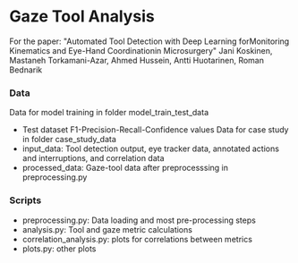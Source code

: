 # Gaze Tool Analysis
For the paper: "Automated Tool Detection with Deep Learning forMonitoring Kinematics and Eye-Hand Coordinationin Microsurgery"
Jani Koskinen, Mastaneh Torkamani-Azar, Ahmed Hussein, Antti Huotarinen, Roman Bednarik
### Data
Data for model training in folder model_train_test_data
  * Test dataset F1-Precision-Recall-Confidence values
Data for case study in folder case_study_data
  * input_data: Tool detection output, eye tracker data, annotated actions and interruptions, and correlation data
  * processed_data: Gaze-tool data after preprocesssing in preprocessing.py

### Scripts
  * preprocessing.py: Data loading and most pre-processing steps
  * analysis.py: Tool and gaze metric calculations
  * correlation_analysis.py: plots for correlations between metrics
  * plots.py: other plots
